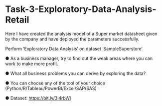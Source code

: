 # Task-3-Exploratory-Data-Analysis-Retail
Here I have created the analysis model of a Super market datasheet given by the company and have deployed the parameters successfully.

Perform ‘Exploratory Data Analysis’ on dataset ‘SampleSuperstore’

● As a business manager, try to find out the weak areas where you can work to make more profit.

● What all business problems you can derive by exploring the data?

● You can choose any of the tool of your choice (Python/R/Tableau/PowerBI/Excel/SAP/SAS)

● Dataset: https://bit.ly/3i4rbWl

